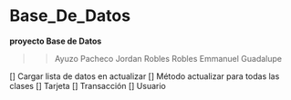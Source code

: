 # Base_De_Datos
**proyecto Base de Datos**


>>Ayuzo Pacheco Jordan
>>Robles Robles Emmanuel Guadalupe


[] Cargar lista de datos en actualizar
[] Método actualizar para todas las clases
[] Tarjeta
[] Transacción
[] Usuario
